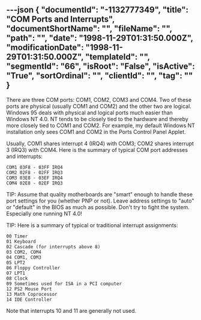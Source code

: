---json
{
  "documentId": "-1132777349",
  "title": "COM Ports and Interrupts",
  "documentShortName": "",
  "fileName": "",
  "path": "",
  "date": "1998-11-29T01:31:50.000Z",
  "modificationDate": "1998-11-29T01:31:50.000Z",
  "templateId": "",
  "segmentId": "66",
  "isRoot": "False",
  "isActive": "True",
  "sortOrdinal": "",
  "clientId": "",
  "tag": ""
}
---

There are three COM ports: COM1, COM2, COM3 and COM4. Two of these ports are physical (usually COM1 and COM2) and the other two are logical. Windows 95 deals with physical and logical ports much easier than Windows NT 4.0. NT tends to be closely tied to the hardware and thereby more closely tied to COM1 and COM2. For example, my default Windows NT installation only sees COM1 and COM2 in the Ports Control Panel Applet.

Usually, COM1 shares interrupt 4 (IRQ4) with COM3; COM2 shares interrupt 3 (IRQ3) with COM4. Here is the summary of typical COM port addresses and interrupts:

    COM1 03F8 - 03FF IRQ4
    COM2 02F8 - 02FF IRQ3
    COM3 03E8 - 03EF IRQ4
    COM4 02E8 - 02EF IRQ3

TIP: Assume that quality motherboards are &quot;smart&quot; enough to handle these port settings for you (whether PNP or not). Leave address settings to &quot;auto&quot; or &quot;default&quot; in the BIOS as much as possible. Don't try to fight the system. Especially one running NT 4.0!

TIP: Here is a summary of typical or traditional interrupt assignments:

    00 Timer 
    01 Keyboard 
    02 Cascade (for interrupts above 8) 
    03 COM2, COM4 
    04 COM1, COM3 
    05 LPT2 
    06 Floppy Controller 
    07 LPT1 
    08 Clock 
    09 Sometimes used for ISA in a PCI computer 
    12 PS2 Mouse Port 
    13 Math Coprocessor 
    14 IDE Controller 

Note that interrupts 10 and 11 are generally not used.
